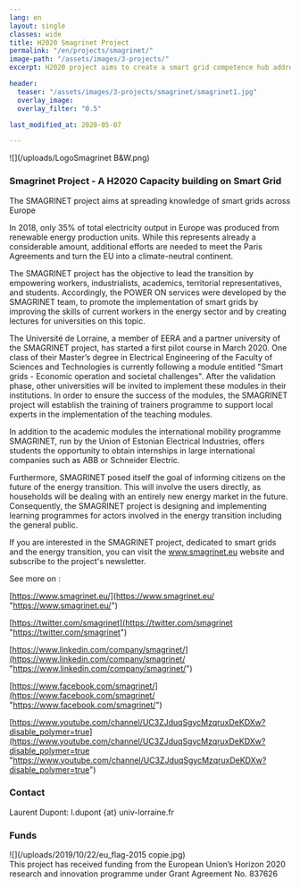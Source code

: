 ```yaml
---
lang: en
layout: single
classes: wide
title: H2020 Smagrinet Project
permalink: "/en/projects/smagrinet/"
image-path: "/assets/images/3-projects/"
excerpt: H2020 project aims to create a smart grid competence hub addressing the area of smart and flexible energy systems with interrelations renewable energy and energy storage to enhance capacity of the European universities to engage with industry and key societal actors and to respond to the challenges of the energy transition.

header:
  teaser: "/assets/images/3-projects/smagrinet/smagrinet1.jpg"
  overlay_image:
  overlay_filter: "0.5"

last_modified_at: 2020-05-07

---
```



![](/uploads/LogoSmagrinet B&W.png)

### Smagrinet Project - A H2020 Capacity building on Smart Grid

The SMAGRINET project aims at spreading knowledge of smart grids across Europe

In 2018, only 35% of total electricity output in Europe was produced from renewable energy production units. While this represents already a considerable amount, additional efforts are needed to meet the Paris Agreements and turn the EU into a climate-neutral continent.

The SMAGRINET project has the objective to lead the transition by empowering workers, industrialists, academics, territorial representatives, and students. Accordingly, the POWER ON services were developed by the SMAGRINET team, to promote the implementation of smart grids by improving the skills of current workers in the energy sector and by creating lectures for universities on this topic.

The Université de Lorraine, a member of EERA and a partner university of the SMAGRINET project, has started a first pilot course in March 2020. One class of their Master’s degree in Electrical Engineering of the Faculty of Sciences and Technologies is currently following a module entitled "Smart grids - Economic operation and societal challenges". After the validation phase, other universities will be invited to implement these modules in their institutions. In order to ensure the success of the modules, the SMAGRINET project will establish the training of trainers programme to support local experts in the implementation of the teaching modules.

In addition to the academic modules the international mobility programme SMAGRINET, run by the Union of Estonian Electrical Industries, offers students the opportunity to obtain internships in large international companies such as ABB or Schneider Electric.

Furthermore, SMAGRINET posed itself the goal of informing citizens on the future of the energy transition. This will involve the users directly, as households will be dealing with an entirely new energy market in the future. Consequently, the SMAGRINET project is designing and implementing learning programmes for actors involved in the energy transition including the general public.

If you are interested in the SMAGRINET project, dedicated to smart grids and the energy transition, you can visit the www.smagrinet.eu website and subscribe to the project's newsletter. 

See more on :

[https://www.smagrinet.eu/](https://www.smagrinet.eu/ "https://www.smagrinet.eu/")

[https://twitter.com/smagrinet](https://twitter.com/smagrinet "https://twitter.com/smagrinet")

[https://www.linkedin.com/company/smagrinet/](https://www.linkedin.com/company/smagrinet/ "https://www.linkedin.com/company/smagrinet/")

[https://www.facebook.com/smagrinet/](https://www.facebook.com/smagrinet/ "https://www.facebook.com/smagrinet/")

[https://www.youtube.com/channel/UC3ZJduqSgycMzqruxDeKDXw?disable_polymer=true](https://www.youtube.com/channel/UC3ZJduqSgycMzqruxDeKDXw?disable_polymer=true "https://www.youtube.com/channel/UC3ZJduqSgycMzqruxDeKDXw?disable_polymer=true")

### Contact

Laurent Dupont: l.dupont {at} univ-lorraine.fr

### Funds

![](/uploads/2019/10/22/eu_flag-2015 copie.jpg)  <br/>
This project has received funding from the European Union’s Horizon 2020 research and innovation programme under Grant Agreement No. 837626
